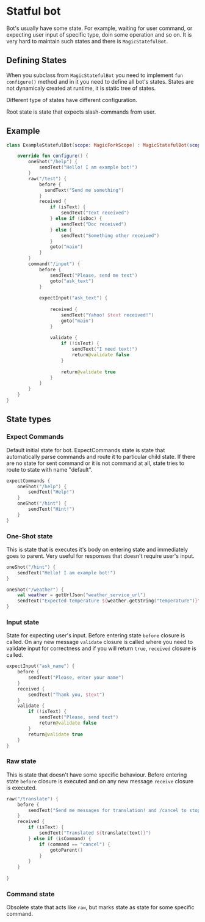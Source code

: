 # Statful bot

Bot's usually have some state. For example, waiting for user command, or expecting user input of specific type, doin some operation and so on. It is very hard to maintain such states and there is `MagicStatefulBot`.

## Defining States

When you subclass from `MagicStatefulBot` you need to implement `fun configure()` method and in it you need to define all bot's states. States are not dynamicaly created at runtime, it is static tree of states.

Different type of states have different configuration.

Root state is state that expects slash-commands from user.

## Example

```kotlin
class ExampleStatefulBot(scope: MagicForkScope) : MagicStatefulBot(scope) {

    override fun configure() {
        oneShot("/help") {
            sendText("Hello! I am example bot!")
        }
        raw("/test") {
            before {
              sendText("Send me something")
            }
            received {
                if (isText) {
                    sendText("Text received")
                } else if (isDoc) {
                    sendText("Doc received")
                } else {
                    sendText("Something other received")
                }
                goto("main")
            }
        }
        command("/input") {
            before {
                sendText("Please, send me text")
                goto("ask_text")
            }
            
            expectInput("ask_text") {
            
                received {
                    sendText("Yahoo! $text received!")
                    goto("main")
                }
                
                validate {
                    if (!isText) {
                        sendText("I need text!")
                        return@validate false
                    }
                    
                    return@validate true
                }
            }
        }
    }
}
```

## State types

### Expect Commands

Default initial state for bot. ExpectCommands state is state that automatically parse commands and route it to particular child state. If there are no state for sent command or it is not command at all, state tries to route to state with name "default".

```kotlin
expectCommands {
    oneShot("/help") {
        sendText("Help!")
    }
    oneShot("/hint") {
        sendText("Hint!")
    }
}
```

### One-Shot state
This is state that is executes it's body on entering state and immediately goes to parent. Very useful for responses that doesn't require user's input.

```kotlin
oneShot("/hint") {
    sendText("Hello! I am example bot!")
}

oneShot("/weather") {
    val weather = getUrlJson("weather_service_url")
    sendText("Expected temperature ${weather.getString("temperature")}")
}
```

### Input state
State for expecting user's input. Before entering state `before` closure is called. On any new message `validate` closure is called where you need to validate input for correctness and if you will return `true`, `received` closure is called.

```kotlin
expectInput("ask_name") {
    before {
        sendText("Please, enter your name")
    }
    received {
        sendText("Thank you, $text")
    }
    validate {
        if (!isText) {
            sendText("Please, send text")
            return@validate false
        }
        return@validate true
    }
}
```

### Raw state
This is state that doesn't have some specific behaviour. Before entering state `before` closure is executed and on any new message `receive` closure is executed.

```kotlin
raw("/translate") {
    before {
        sendText("Send me messages for translation! and /cancel to stop.")
    }
    received {
        if (isText) {
            sendText("Translated ${translate(text)}")
        } else if (isCommand) {
            if (command == "cancel") {
                gotoParent()
            }
        }
    }
    
}
```

### Command state
Obsolete state that acts like `raw`, but marks state as state for some specific command.
